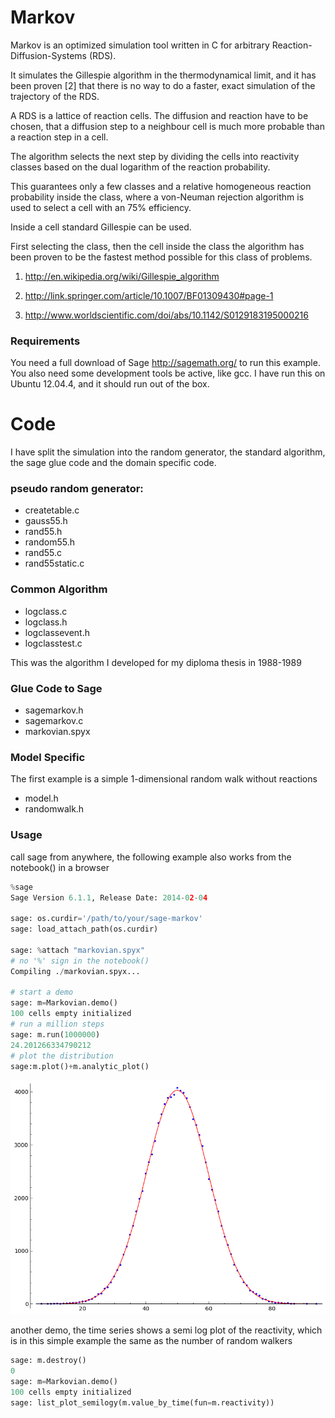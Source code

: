 # Markov 
Markov is an optimized simulation tool written in C for arbitrary 
Reaction-Diffusion-Systems (RDS).

It simulates the Gillespie algorithm in the thermodynamical limit, 
and it has been proven [2] that there is no way to do a faster, 
exact simulation of the trajectory of the RDS.

A RDS is a lattice of reaction cells. The diffusion and reaction 
have to be chosen, that a diffusion step to a neighbour cell 
is much more probable than a reaction step in a cell.

The algorithm selects the next step by dividing the cells into reactivity 
classes based on the dual logarithm of the reaction probability.

This guarantees only a few classes and a relative homogeneous 
reaction probability inside the class, where a von-Neuman rejection 
algorithm is used to select a cell with an 75% efficiency.

Inside a cell standard Gillespie can be used.

First selecting the class, then the cell inside the class the 
algorithm has been proven to be the fastest method possible for
this class of problems.

1.  http://en.wikipedia.org/wiki/Gillespie_algorithm

2.  http://link.springer.com/article/10.1007/BF01309430#page-1

3.  http://www.worldscientific.com/doi/abs/10.1142/S0129183195000216

### Requirements

You need a full download of Sage http://sagemath.org/ to run this example.
You also need some development tools be active, like gcc. I have run this 
on Ubuntu 12.04.4, and it should run out of the box.

# Code

I have split the simulation into the random generator, the standard algorithm, 
the sage glue code and the domain specific code.

### pseudo random generator:

-    createtable.c
-    gauss55.h
-    rand55.h 
-    random55.h 
-    rand55.c
-    rand55static.c

### Common Algorithm

-    logclass.c 
-    logclass.h
-    logclassevent.h
-    logclasstest.c

This was the algorithm I developed for my diploma thesis in 1988-1989

### Glue Code to Sage

-   sagemarkov.h
-   sagemarkov.c
-   markovian.spyx

### Model Specific

The first example is a simple 1-dimensional random walk without reactions
-   model.h
-   randomwalk.h

### Usage

call sage from anywhere, the following example also works from the 
notebook() in a browser


```python
%sage
Sage Version 6.1.1, Release Date: 2014-02-04

sage: os.curdir='/path/to/your/sage-markov' 
sage: load_attach_path(os.curdir) 

sage: %attach "markovian.spyx"
# no '%' sign in the notebook()
Compiling ./markovian.spyx...

# start a demo
sage: m=Markovian.demo()
100 cells empty initialized
# run a million steps
sage: m.run(1000000)
24.201266334790212
# plot the distribution
sage:m.plot()+m.analytic_plot()
```
![Simulation and Analytic](sage0.png)

another demo, the time series shows a semi log plot of
the reactivity, which is in this simple example the same
as the number of random walkers
```python
sage: m.destroy()
0
sage: m=Markovian.demo()
100 cells empty initialized
sage: list_plot_semilogy(m.value_by_time(fun=m.reactivity))
```





